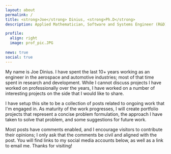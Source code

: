 ```yaml
---
layout: about
permalink: /
title: <strong>Joe</strong> Dinius, <strong>Ph.D</strong>
description: Applied Mathematician, Software and Systems Engineer (R&D)

profile:
  align: right
  image: prof_pic.JPG
  
news: true
social: true
---
```


My name is Joe Dinius.  I have spent the last 10+ years working as an engineer in the aerospace and automotive industries; most of that time spent in research and development.  While I cannot discuss projects I have worked on professionally over the years, I have worked on a number of interesting projects on the side that I would like to share.

I have setup this site to be a collection of posts related to ongoing work that I'm engaged in.  As maturity of the work progresses, I will create portfolio projects that represent a concise problem formulation, the approach I have taken to solve that problem, and some suggestions for future work.

Most posts have comments enabled, and I encourage visitors to contribute their opinions; I only ask that the comments be civil and aligned with the post.  You will find links to my social media accounts below, as well as a link to email me.  Thanks for visiting!
